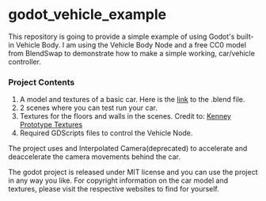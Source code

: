 # godot_vehicle_example
This repository is going to provide a simple example of using Godot's built-in Vehicle Body. I am using the Vehicle Body Node and a free CC0 model from BlendSwap to demonstrate how to make a simple working, car/vehicle controller.

### Project Contents
1. A model and textures of a basic car. Here is the [link](https://blendswap.com/blend/28524) to the .blend file.
2. 2 scenes where you can test run your car.
3. Textures for the floors and walls in the scenes. Credit to: [Kenney Prototype Textures](https://godotengine.org/asset-library/asset/781)
4. Required GDScripts files to control the Vehicle Node.

The project uses and Interpolated Camera(deprecated) to accelerate and deaccelerate the camera movements behind the car.

The godot project is released under MIT license and you can use the project in any way you like. For copyright information on the car model and textures, please visit the respective websites to find for yourself.